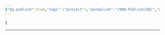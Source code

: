 ```yaml
---
{"dg-publish":true,"tags":["project"],"permalink":"/900.Publish/2D/","dgPassFrontmatter":true,"noteIcon":"1"}
---
```


1

---